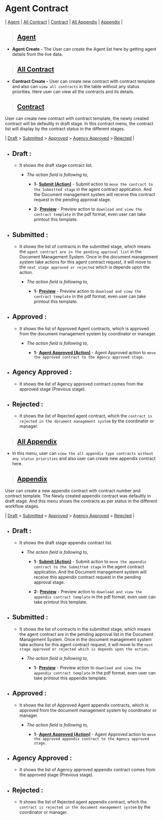 # **Agent Contract**

| [Agent](#agent) | [All Contract](#all-contract) | [Contract](#contract) | [All Appendix](#all-appendix) | [Appendix](#appendix) |

> ## **[Agent](#agent-contract)**

  - **Agent Create -** The User can create the Agent list here by getting agent details from the live data.

> ## **[All Contract](#agent)**

  - **Contract Create -** User can create new contract with contract template and also can `view all contracts` in the table without any status priorities. Here user can view all the contracts and its details.

> ## **[Contract](#all-contract)**

User can create new contract with contract template, the newly created contract will be defaultly in draft stage. In this contract menu, the contract list will display by the contract status in the different stages.

| [Draft](#draft) > [Submitted](#submitted) > [Approved](#approved) > [Agency Approved](#agency-approved) > [Rejected](#rejected) |

- ## **Draft :**

  -  It shows the draft stage contract list.

      - _The action field is following to,_

        - **1**- **[Submit (Action)](#submit)** - Submit action to `move the contract to the Submitted stage` in the agent contract application. And the Document management system will receive this contract request in the pending approval stage.

        - **2**- **[Preview](#preview)** - Preview action to `download and view the contract template` in the pdf format, even user can take printout this template.

- ## **Submitted :**

  - It shows the list of contracts in the submitted stage, which means the `agent contract are in the pending approval list` in the Document Management System. Once in the document management system take actions for this agent contract request, it will move to the `next stage approved or rejected` which is depends upon the action.

    - _The action field is following to,_

      - **1**- **[Preview](#preview)** - Preview action to `download and view the contract template` in the pdf format, even user can take printout this template.

- ## **Approved :**

  - It shows the list of Approved Agent contracts, which is approved from the document management system by coordinator or manager.

    - _The action field is following to,_

      - **1**- **[Agent Approved (Action)](#agent-approved)** - Agent Approved action to `move the approved contract to the Agency approved stage.`

- ## **Agency Approved :**

  - It shows the list of Agency approved contract comes from the approved stage (Previous stage).

- ## **Rejected :**

  - It shows the list of Rejected agent contract, which the `contract is rejected in the document management system` by the coordinator or manager.

> ## **[All Appendix](#contract)**

  - In this menu, user can `view the all appendix type contracts without any status priorities` and also user can create new appendix contract here.

> ## **[Appendix](#all-appendix)**

User can create a new appendix contract with contract number and contract template. The Newly created appendix contract was defaultly in draft stage. And this menu shows the contracts as per status in the different workflow stages.

| [Draft](#draft-1) > [Submitted](#submitted-1) > [Approved](#approved-1) > [Agency Approved](#agency-approved-1) > [Rejected](#rejected-1) |

- ## **Draft :**

  -  It shows the draft stage appendix contract list.

      - _The action field is following to,_

        - **1**- **[Submit (Action)](#submit)** - Submit action to `move the appendix contract to the Submitted stage` in the agent contract application. And the Document management system will receive this appendix contract request in the pending approval stage.

        - **2**- **[Preview](#preview)** - Preview action to `download and view the appendix contract template` in the pdf format, even user can take printout this template.

- ## **Submitted :**

  - It shows the list of contracts in the submitted stage, which means the agent contract are in the pending approval list in the Document Management System. Once in the document management system take actions for this agent contract request, it will move to the `next stage approved or rejected which is depends upon the action.`

    - _The action field is following to,_

      - **1**- **[Preview](#preview)** - Preview action to `download and view the appendix contract template` in the pdf format, even user can take printout this appendix template.

- ## **Approved :**

  - It shows the list of Approved Agent appendix contracts, which is approved from the document management system by coordinator or manager.

    - _The action field is following to,_

      - **1**- **[Agent Approved (Action)](#agent-approved)** - Agent Approved action to `move the approved appendix contract to the Agency approved stage.`

- ## **Agency Approved :**

  - It shows the list of Agency approved appendix contract comes from the approved stage (Previous stage).

- ## **Rejected :**

  - It shows the list of Rejected agent appendix contract, which the `contract is rejected in the document management system` by the coordinator or manager.